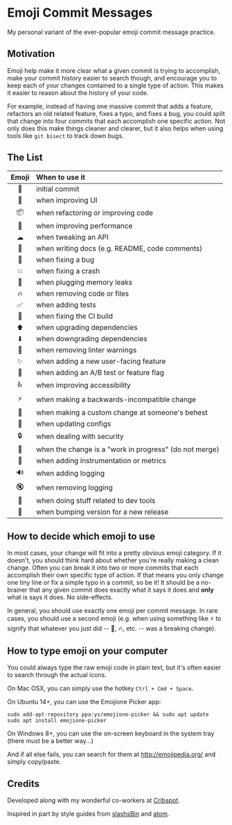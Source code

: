 # Emoji Commit Messages

My personal variant of the ever-popular emoji commit message practice.

## Motivation

Emoji help make it more clear what a given commit is trying to accomplish,
make your commit history easier to search though, and encourage you
to keep each of your changes contained to a single type of action.
This makes it easier to reason about the history of your code.

For example, instead of having one massive commit that adds a feature,
refactors an old related feature, fixes a typo, and fixes a bug,
you could split that change into four commits that each accomplish
one specific action. Not only does this make things cleaner and clearer,
but it also helps when using tools like `git bisect` to track down bugs.

## The List

| Emoji | When to use it |
|:-----:|:-------------- |
| 🎉 | initial commit |
| 🎨 | when improving UI |
| 📦 | when refactoring or improving code |
| 🐎 | when improving performance |
| ☁ | when tweaking an API |
| 📝 | when writing docs (e.g. README, code comments) |
| 🐛 | when fixing a bug |
| 💥 | when fixing a crash |
| 🚱 | when plugging memory leaks |
| 🔥 | when removing code or files |
| ✅ | when adding tests |
| 💚 | when fixing the CI build |
| ⬆ | when upgrading dependencies |
| ⬇ | when downgrading dependencies |
| 👕 | when removing linter warnings |
| ✨ | when adding a new user-facing feature |
| 🎌 | when adding an A/B test or feature flag |
| ♿ | when improving accessibility |
| ⚡ | when making a backwards-incompatible change |
| 🎀 | when making a custom change at someone's behest |
| 🔧 | when updating configs |
| 🔒 | when dealing with security |
| 🚧 | when the change is a "work in progress" (do not merge) |
| 📡 | when adding instrumentation or metrics |
| 🔊 | when adding logging |
| 🔇 | when removing logging |
| 🚀 | when doing stuff related to dev tools |
| 💎 | when bumping version for a new release |

## How to decide which emoji to use

In most cases, your change will fit into a pretty obvious emoji category. If it doesn't, you should think hard about whether you're really making a clean change. Often you can break it into two or more commits that each accomplish their own specific type of action. If that means you only change one tiny line or fix a simple typo in a commit, so be it! It should be a no-brainer that any given commit does exactly what it says it does and **only** what is says it does. No side-effects.

In general, you should use exactly one emoji per commit message. In rare cases, you should use a second emoji (e.g. when using something like :zap: to signify that whatever you just did -- :bug:, :fire:, etc. -- was a breaking change).

## How to type emoji on your computer

You could always type the raw emoji code in plain text,
but it's often easier to search through the actual icons.

On Mac OSX, you can simply use the hotkey `Ctrl + Cmd + Space`.

On Ubuntu 14+, you can use the Emojione Picker app:

```console
sudo add-apt-repository ppa:ys/emojione-picker && sudo apt update
sudo apt install emojione-picker
```

On Windows 8+, you can use the on-screen keyboard in the system tray (there must be a better way...)

And if all else fails, you can search for them at <http://emojipedia.org/>
and simply copy/paste.

## Credits

Developed along with my wonderful co-workers at [Cribspot](https://www.cribspot.com/).

Inspired in part by style guides from [slashsBin](https://github.com/slashsBin/styleguide-git-commit-message#suggested-emojis) and [atom](https://github.com/atom/atom/blob/master/CONTRIBUTING.md#git-commit-messages).
